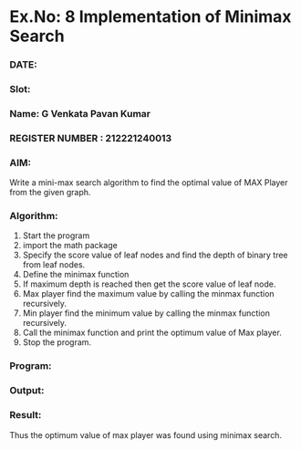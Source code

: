 # Ex.No: 8  Implementation of Minimax Search
### DATE:                           
### Slot:
### Name: G Venkata Pavan Kumar
### REGISTER NUMBER : 212221240013

### AIM: 
Write a mini-max search algorithm to find the optimal value of MAX Player from the given graph.
### Algorithm:
1. Start the program
2. import the math package
3. Specify the score value of leaf nodes and find the depth of binary tree from leaf nodes.
4. Define the minimax function
5. If maximum depth is reached then get the score value of leaf node.
6. Max player find the maximum value by calling the minmax function recursively.
7. Min player find the minimum value by calling the minmax function recursively.
8. Call the minimax function  and print the optimum value of Max player.
9. Stop the program. 

### Program:











### Output:



### Result:
Thus the optimum value of max player was found using minimax search.

